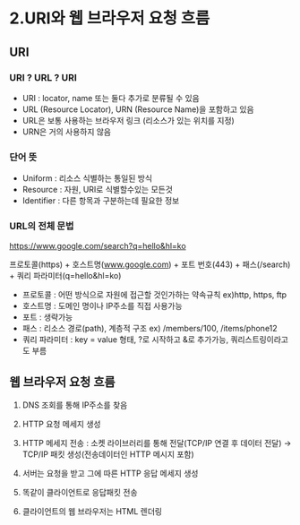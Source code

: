 # 2.URI와 웹 브라우저 요청 흐름

## URI

### URI ? URL ? URI

- URI : locator, name 또는 둘다 추가로 분류될 수 있음
- URL (Resource Locator), URN (Resource Name)을 포함하고 있음
- URL은 보통 사용하는 브라우저 링크 (리소스가 있는 위치를 지정)
- URN은 거의 사용하지 않음

### 단어 뜻

- Uniform : 리소스 식별하는 통일된 방식
- Resource : 자원, URI로 식별할수있는 모든것
- Identifier : 다른 항목과 구분하는데 필요한 정보

### URL의 전체 문법

https://www.google.com/search?q=hello&hl=ko

프로토콜(https) + 호스트명(www.google.com) + 포트 번호(443) + 패스(/search) + 쿼리 파라미터(q=hello&hl=ko)

- 프로토콜 : 어떤 방식으로 자원에 접근할 것인가하는 약속규칙 ex)http, https, ftp
- 호스트명 : 도메인 명이나 IP주소를 직접 사용가능
- 포트 : 생략가능
- 패스 : 리소스 경로(path), 계층적 구조 ex) /members/100, /items/phone12
- 쿼리 파라미터 : key = value 형태, ?로 시작하고 &로 추가가능, 쿼리스트링이라고도 부름

## 웹 브라우저 요청 흐름

1) DNS 조회를 통해 IP주소를 찾음

2) HTTP 요청 메세지 생성

3) HTTP 메세지 전송 : 소켓 라이브러리를 통해 전달(TCP/IP 연결 후 데이터 전달) → TCP/IP 패킷 생성(전송데이터인 HTTP 메시지 포함)

4) 서버는 요청을 받고 그에 따른 HTTP 응답 메세지 생성

5) 똑같이 클라이언트로 응답패킷 전송 

6) 클라이언트의 웹 브라우저는 HTML 렌더링
